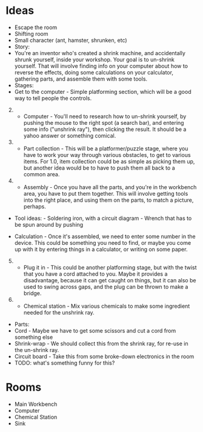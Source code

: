 # Ideas
- Escape the room
- Shifting room
- Small character (ant, hamster, shrunken, etc)
 - Story:
  - You're an inventor who's created a shrink machine, and accidentally shrunk yourself, inside your workshop. Your goal is to un-shrink yourself. That will involve finding info on your computer about how to reverse the effects, doing some calculations on your calculator, gathering parts, and assemble them with some tools.
 - Stages:
  - Get to the computer - Simple platforming section, which will be a good way to tell people the controls.
  
  2. - Computer - You'll need to research how to un-shrink yourself, by pushing the mouse to the right spot (a search bar), and entering some info ("unshrink ray"), then clicking the result. It should be a yahoo answer or something comical.
  
  1. - Part collection - This will be a platformer/puzzle stage, where you have to work your way through various obstacles, to get to various items. For 1.0, item collection could be as simple as picking them up, but another idea would be to have to push them all back to a common area.
  
  3. - Assembly - Once you have all the parts, and you're in the workbench area, you have to put them together. This will involve getting tools into the right place, and using them on the parts, to match a picture, perhaps.
   - Tool ideas: 
    - Soldering iron, with a circuit diagram
    - Wrench that has to be spun around by pushing
    
  - Calculation - Once it's assembled, we need to enter some number in the device. This could be something you need to find, or maybe you come up with it by entering things in a calculator, or writing on some paper.
  
  5. - Plug it in - This could be another platforming stage, but with the twist that you have a cord attached to you. Maybe it provides a disadvantage, because it can get caught on things, but it can also be used to swing across gaps, and the plug can be thrown to make a bridge.
  
  4. - Chemical station - Mix various chemicals to make some ingredient needed for the unshrink ray.
  
 - Parts:
  - Cord - Maybe we have to get some scissors and cut a cord from something else
  - Shrink-wrap - We should collect this from the shrink ray, for re-use in the un-shrink ray.
  - Circuit board - Take this from some broke-down electronics in the room 
   - TODO: what's something funny for this?
   
# Rooms
- Main Workbench
- Computer
- Chemical Station
- Sink


